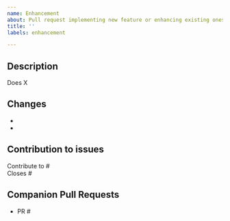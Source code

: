 ```yaml
---
name: Enhancement
about: Pull request implementing new feature or enhancing existing ones
title: ''
labels: enhancement

---
```



## Description

<!-- A description of what the PR does -->
<!-- optional, provide a rationale explaining its goal -->

Does X 


## Changes

 -
 -
 
## Contribution to issues

Contribute to #  
Closes # 

## Companion Pull Requests

<!-- optionnal, indicate if this PR must be accepted in conjunction with some PR in other GEMOC github repositories in order to provide a working Studio-->
<!-- you may have to edit this PR afte submitting it in order to get all cross references between the PRs -->

 - PR # 